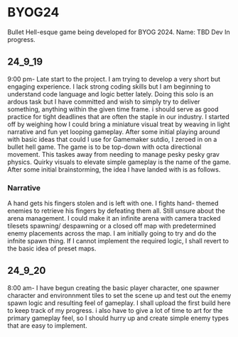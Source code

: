 # BYOG24
Bullet Hell-esque game being developed for BYOG 2024.
Name: TBD
Dev In progress.
## 24_9_19 
9:00 pm- Late start to the project. I am trying to develop a very short but engaging experience. I lack strong coding skills but I am beginning to understand code language and logic better lately. Doing this solo is an ardous task but I have committed and wish to simply try to deliver something, anything within the given time frame. i should serve as good practice for tight deadlines that are often the staple in our industry. I started off by weighing how I could bring a miniature visual treat by weaving in light narrative and fun yet looping gameplay. After some initial playing around with basic ideas that could I use for Gamemaker sutdio, I zeroed in on a bullet hell game. The game is to be top-down with octa directional movement. This taskes away from needing to manage pesky pesky grav physics. Quirky visuals to elevate simple gameplay is the name of the game. After some initial brainstorming, the idea I have landed with is as follows.
### Narrative
A hand gets his fingers stolen and is left with one. I fights hand- themed enemies to retrieve his fingers by defeating them all. Still unsure about the arena management. I could make it an infinite arena with camera tracked tilesets spawning/ despawning or a closed off map with predetermined enemy placements across the map. I am initially going to try and do the infnite spawn thing. If I cannot implement the required logic, I shall revert to the basic idea of preset maps.
## 24_9_20
8:00 am- I have begun creating the basic player character, one spawner character and environnment tiles to set the scene up and test out the enemy spawn logic and resulting feel of gameplay. I shall upload the first build here to keep track of my progress. i also have to give a lot of time to art for the primary gameplay feel, so I should hurry up and create simple enemy types that are easy to implement. 
